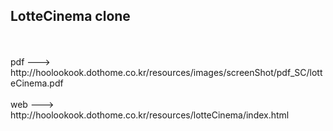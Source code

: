 <h2>LotteCinema clone</h2><br><br>
pdf ---> http://hoolookook.dothome.co.kr/resources/images/screenShot/pdf_SC/lotteCinema.pdf<br><br>
web ---> http://hoolookook.dothome.co.kr/resources/lotteCinema/index.html
<br><br><br>
